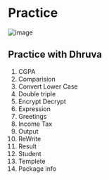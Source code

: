 # Practice
![image](https://user-images.githubusercontent.com/122305929/225330380-1c79ce15-ba95-4a5f-9f1e-6bb108cb4005.png)
## Practice with Dhruva
1. CGPA
2. Comparision
3. Convert Lower Case
4. Double triple
5. Encrypt Decrypt
6. Expression
7. Greetings
8. Income Tax
9. Output
10. ReWrite
11. Result
12. Student
13. Templete
14. Package info




